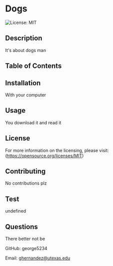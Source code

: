 # Dogs
  ![License: MIT](https://img.shields.io/badge/License-MIT-yellow.svg)


  ## Description
  It's about dogs man
  
  ## Table of Contents

  ## Installation
  With your computer

  ## Usage
  You download it and read it

  ## License
  For more information on the licensing, please visit: (https://opensource.org/licenses/MIT)

  ## Contributing
  No contributions plz

  ## Test
  undefined
  
  ## Questions

  There better not be

  GitHub: george5234
  
  Email: ghernandez@utexas.edu
  
  

